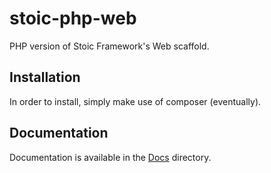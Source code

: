 # stoic-php-web
PHP version of Stoic Framework's Web scaffold.

## Installation
In order to install, simply make use of composer (eventually).

## Documentation
Documentation is available in the [Docs](Docs/index.md) directory.
